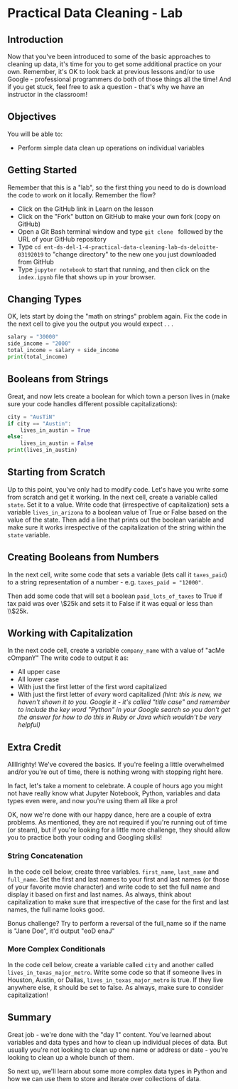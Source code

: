 
# Practical Data Cleaning - Lab


## Introduction
Now that you've been introduced to some of the basic approaches to cleaning up data, it's time for you to get some additional practice on your own. Remember, it's OK to look back at previous lessons and/or to use Google - professional programmers do both of those things all the time! And if you get stuck, feel free to ask a question - that's why we have an instructor in the classroom!

## Objectives
You will be able to:
* Perform simple data clean up operations on individual variables

## Getting Started
Remember that this is a "lab", so the first thing you need to do is download the code to work on it locally. Remember the flow?
* Click on the GitHub link in Learn on the lesson
* Click on the "Fork" button on GitHub to make your own fork (copy on GitHub)
* Open a Git Bash terminal window and type `git clone ` followed by the URL of your GitHub repository
* Type `cd ent-ds-del-1-4-practical-data-cleaning-lab-ds-deloitte-03192019` to "change directory" to the new one you just downloaded from GitHub
* Type `jupyter notebook` to start that running, and then click on the `index.ipynb` file that shows up in your browser.

## Changing Types

OK, lets start by doing the "math on strings" problem again. Fix the code in the next cell to give you the output you would expect . . .


```python
salary = "30000"
side_income = "2000"
total_income = salary + side_income
print(total_income)
```

## Booleans from Strings

Great, and now lets create a boolean for which town a person lives in (make sure your code handles different possible capitalizations):


```python
city = "AusTiN"
if city == "Austin":
    lives_in_austin = True
else:
    lives_in_austin = False
print(lives_in_austin)    
```

## Starting from Scratch

Up to this point, you've only had to modify code. Let's have you write some from scratch and get it working. In the next cell, create a variable called `state`. Set it to a value. Write code that (irrespective of capitalization) sets a variable `lives_in_arizona` to a boolean value of True or False based on the value of the state. Then add a line that prints out the boolean variable and make sure it works irrespective of the capitalization of the string within the `state` variable.

## Creating Booleans from Numbers

In the next cell, write some code that sets a variable (lets call it `taxes_paid`) to a string representation of a number - e.g. `taxes_paid = "12000"`.

Then add some code that will set a boolean `paid_lots_of_taxes` to True if tax paid was over \\$25k and sets it to False if it was equal or less than \\$25k.

## Working with Capitalization

In the next code cell, create a variable `company_name` with a value of "acMe cOmpanY"
The write code to output it as:
* All upper case
* All lower case
* With just the first letter of the first word capitalized
* With just the first letter of *every* word capitalized *(hint: this is new, we haven't shown it to you. Google it - it's called "title case" and remember to include the key word "Python" in your Google search so you don't get the answer for how to do this in Ruby or Java which wouldn't be very helpful)*

## Extra Credit

Allllrighty! We've covered the basics. If you're feeling a little overwhelmed and/or you're out of time, there is nothing wrong with stopping right here. 

In fact, let's take a moment to celebrate. A couple of hours ago you might not have really know what Jupyter Notebook, Python, variables and data types even were, and now you're using them all like a pro!

OK, now we're done with our happy dance, here are a couple of extra problems. As mentioned, they are not required if you're running out of time (or steam), but if you're looking for a little more challenge, they should allow you to practice both your coding and Googling skills!


### String Concatenation

In the code cell below, create three variables. `first_name`, `last_name` and `full_name`. Set the first and last names to your first and last names (or those of your favorite movie character) and write code to set the full name and display it based on first and last names. As always, think about capitalization to make sure that irrespective of the case for the first and last names, the full name looks good. 

Bonus challenge? Try to perform a reversal of the full_name so if the name is "Jane Doe", it'd output "eoD enaJ"

### More Complex Conditionals

In the code cell below, create a variable called `city` and another called `lives_in_texas_major_metro`. Write some code so that if someone lives in Houston, Austin, or Dallas, `lives_in_texas_major_metro` is true. If they live anywhere else, it should be set to false. As always, make sure to consider capitalization!

## Summary

Great job - we're done with the "day 1" content. You've learned about variables and data types and how to clean up individual pieces of data. But usually you're not looking to clean up one name or address or date - you're looking to clean up a whole bunch of them.

So next up, we'll learn about some more complex data types in Python and how we can use them to store and iterate over collections of data.


